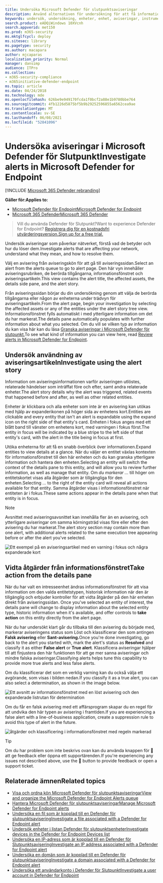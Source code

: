 ```yaml
---
title: Undersöka Microsoft Defender för slutpunktsaviseringar
description: Använd alternativen för undersökning för att få information om aviseringar påverkar nätverket, vad de betyder och hur du kan lösa dem.
keywords: undersök, undersökning, enheter, enhet, aviseringar, instrumentpanel, IP-adress, fil, skicka, inskickade data, djupanalys, tidslinje, sökning, domän, URL, IP
search.product: eADQiWindows 10XVcnh
search.appverid: met150
ms.prod: m365-security
ms.mktglfcycl: deploy
ms.sitesec: library
ms.pagetype: security
ms.author: macapara
author: mjcaparas
localization_priority: Normal
manager: dansimp
audience: ITPro
ms.collection:
- m365-security-compliance
- m365initiative-defender-endpoint
ms.topic: article
ms.date: 04/24/2018
ms.technology: mde
ms.openlocfilehash: 626be9e949170fcda1f0bcf2a88e1b9780bbe764
ms.sourcegitcommit: 4fb1226d5875bf5b9b29252596855a6562cea9ae
ms.translationtype: MT
ms.contentlocale: sv-SE
ms.lasthandoff: 06/08/2021
ms.locfileid: "52841096"
---
```

# <a name="investigate-alerts-in-microsoft-defender-for-endpoint"></a><span data-ttu-id="b7f3c-104">Undersöka aviseringar i Microsoft Defender för Slutpunkt</span><span class="sxs-lookup"><span data-stu-id="b7f3c-104">Investigate alerts in Microsoft Defender for Endpoint</span></span>

[!INCLUDE [Microsoft 365 Defender rebranding](../../includes/microsoft-defender.md)]

<span data-ttu-id="b7f3c-105">**Gäller för:**</span><span class="sxs-lookup"><span data-stu-id="b7f3c-105">**Applies to:**</span></span>
- [<span data-ttu-id="b7f3c-106">Microsoft Defender för Endpoint</span><span class="sxs-lookup"><span data-stu-id="b7f3c-106">Microsoft Defender for Endpoint</span></span>](https://go.microsoft.com/fwlink/p/?linkid=2154037)
- [<span data-ttu-id="b7f3c-107">Microsoft 365 Defender</span><span class="sxs-lookup"><span data-stu-id="b7f3c-107">Microsoft 365 Defender</span></span>](https://go.microsoft.com/fwlink/?linkid=2118804)

><span data-ttu-id="b7f3c-108">Vill du använda Defender för Slutpunkt?</span><span class="sxs-lookup"><span data-stu-id="b7f3c-108">Want to experience Defender for Endpoint?</span></span> [<span data-ttu-id="b7f3c-109">Registrera dig för en kostnadsfri utvärderingsversion.</span><span class="sxs-lookup"><span data-stu-id="b7f3c-109">Sign up for a free trial.</span></span>](https://www.microsoft.com/microsoft-365/windows/microsoft-defender-atp?ocid=docs-wdatp-investigatealerts-abovefoldlink) 

<span data-ttu-id="b7f3c-110">Undersök aviseringar som påverkar nätverket, förstå vad de betyder och hur du löser dem.</span><span class="sxs-lookup"><span data-stu-id="b7f3c-110">Investigate alerts that are affecting your network, understand what they mean, and how to resolve them.</span></span>

<span data-ttu-id="b7f3c-111">Välj en avisering från aviseringskön för att gå till aviseringssidan.</span><span class="sxs-lookup"><span data-stu-id="b7f3c-111">Select an alert from the alerts queue to go to alert page.</span></span> <span data-ttu-id="b7f3c-112">Den här vyn innehåller aviseringsrubriken, de berörda tillgångarna, informationsfönstret och aviseringsartikeln.</span><span class="sxs-lookup"><span data-stu-id="b7f3c-112">This view contains the alert title, the affected assets, the details side pane, and the alert story.</span></span>

<span data-ttu-id="b7f3c-113">Från aviseringssidan börjar du din undersökning genom att välja de berörda tillgångarna eller någon av enheterna under trädvyn för aviseringsartikeln.</span><span class="sxs-lookup"><span data-stu-id="b7f3c-113">From the alert page, begin your investigation by selecting the affected assets or any of the entities under the alert story tree view.</span></span> <span data-ttu-id="b7f3c-114">Informationsfönstret fylls automatiskt i med ytterligare information om det du har markerat.</span><span class="sxs-lookup"><span data-stu-id="b7f3c-114">The details pane automatically populates with further information about what you selected.</span></span> <span data-ttu-id="b7f3c-115">Om du vill se vilken typ av information du kan visa här kan du läsa [Granska aviseringar i Microsoft Defender för slutpunkt.](/microsoft-365/security/defender-endpoint/review-alerts)</span><span class="sxs-lookup"><span data-stu-id="b7f3c-115">To see what kind of information you can view here, read [Review alerts in Microsoft Defender for Endpoint](/microsoft-365/security/defender-endpoint/review-alerts).</span></span>

## <a name="investigate-using-the-alert-story"></a><span data-ttu-id="b7f3c-116">Undersök användning av aviseringsartikeln</span><span class="sxs-lookup"><span data-stu-id="b7f3c-116">Investigate using the alert story</span></span>

<span data-ttu-id="b7f3c-117">Information om aviseringsinformationen varför aviseringen utlöstes, relaterade händelser som inträffat före och efter, samt andra relaterade enheter.</span><span class="sxs-lookup"><span data-stu-id="b7f3c-117">The alert story details why the alert was triggered, related events that happened before and after, as well as other related entities.</span></span>

<span data-ttu-id="b7f3c-118">Enheter är klickbara och alla enheter som inte är en avisering kan utökas med hjälp av expanderikonen på höger sida av enhetens kort.</span><span class="sxs-lookup"><span data-stu-id="b7f3c-118">Entities are clickable and every entity that isn't an alert is expandable using the expand icon on the right side of that entity's card.</span></span> <span data-ttu-id="b7f3c-119">Enheten i fokus anges med ett blått band till vänster om enhetens kort, med varningen i fokus först.</span><span class="sxs-lookup"><span data-stu-id="b7f3c-119">The entity in focus will be indicated by a blue stripe to the left side of that entity's card, with the alert in the title being in focus at first.</span></span>

<span data-ttu-id="b7f3c-120">Utöka enheterna för att få en snabb överblick över informationen.</span><span class="sxs-lookup"><span data-stu-id="b7f3c-120">Expand entities to view details at a glance.</span></span> <span data-ttu-id="b7f3c-121">När du väljer en entitet växlas kontexten för informationsfönstret till den här enheten och du kan granska ytterligare information och hantera den enheten.</span><span class="sxs-lookup"><span data-stu-id="b7f3c-121">Selecting an entity will switch the context of the details pane to this entity, and will allow you to review further information, as well as manage that entity.</span></span> <span data-ttu-id="b7f3c-122">Om *du markerar ...* till höger om entitetskortet visas alla åtgärder som är tillgängliga för den enheten.</span><span class="sxs-lookup"><span data-stu-id="b7f3c-122">Selecting *...* to the right of the entity card will reveal all actions available for that entity.</span></span> <span data-ttu-id="b7f3c-123">Samma åtgärder visas i informationsfönstret när entiteten är i fokus.</span><span class="sxs-lookup"><span data-stu-id="b7f3c-123">These same actions appear in the details pane when that entity is in focus.</span></span>

> [!NOTE]
> <span data-ttu-id="b7f3c-124">Avsnittet med aviseringsavsnittet kan innehålla fler än en avisering, och ytterligare aviseringar om samma körningsträd visas före eller efter den avisering du har markerat.</span><span class="sxs-lookup"><span data-stu-id="b7f3c-124">The alert story section may contain more than one alert, with additional alerts related to the same execution tree appearing before or after the alert you've selected.</span></span>

![Ett exempel på en aviseringsartikel med en varning i fokus och några expanderade kort](images/alert-story-tree.png)

## <a name="take-action-from-the-details-pane"></a><span data-ttu-id="b7f3c-126">Vidta åtgärder från informationsfönstret</span><span class="sxs-lookup"><span data-stu-id="b7f3c-126">Take action from the details pane</span></span>

<span data-ttu-id="b7f3c-127">När du har valt en intresseenhet ändras informationsfönstret för att visa information om den valda entitetstypen, historisk information när den är tillgänglig och erbjuder kontroller för att vidta åtgärder på den här enheten direkt från aviseringssidan. </span><span class="sxs-lookup"><span data-stu-id="b7f3c-127">Once you've selected an entity of interest, the details pane will change to display information about the selected entity type, historic information when it's available, and offer controls to **take action** on this entity directly from the alert page.</span></span>

<span data-ttu-id="b7f3c-128">När du har undersökt klart går du tillbaka till den avisering  du började med, markerar aviseringens status som Löst och klassificerar den som antingen **Falsk avisering** eller **Sant-avisering.**</span><span class="sxs-lookup"><span data-stu-id="b7f3c-128">Once you're done investigating, go back to the alert you started with, mark the alert's status as **Resolved** and classify it as either **False alert** or **True alert**.</span></span> <span data-ttu-id="b7f3c-129">Klassificera aviseringar hjälper till att finjustera den här funktionen för att ge mer sanna aviseringar och mindre falska aviseringar.</span><span class="sxs-lookup"><span data-stu-id="b7f3c-129">Classifying alerts helps tune this capability to provide more true alerts and less false alerts.</span></span>

<span data-ttu-id="b7f3c-130">Om du klassificerar det som en verklig varning kan du också välja ett avgörande, som visas i bilden nedan.</span><span class="sxs-lookup"><span data-stu-id="b7f3c-130">If you classify it as a true alert, you can also select a determination, as shown in the image below.</span></span>

![Ett avsnitt av informationsfönstret med en löst avisering och den expanderade listrutan för determination](images/alert-details-resolved-true.png)

<span data-ttu-id="b7f3c-132">Om du får en falsk avisering med ett affärsprogram skapar du en regel för att undvika den här typen av avisering i framtiden.</span><span class="sxs-lookup"><span data-stu-id="b7f3c-132">If you are experiencing a false alert with a line-of-business application, create a suppression rule to avoid this type of alert in the future.</span></span>

![åtgärder och klassificering i informationsfönstret med regeln markerad](images/alert-false-suppression-rule.png)

> [!TIP]
> <span data-ttu-id="b7f3c-134">Om du har problem som inte beskrivs ovan kan du använda knappen för 🙂 att ge feedback eller öppna ett supportärenden.</span><span class="sxs-lookup"><span data-stu-id="b7f3c-134">If you're experiencing any issues not described above, use the 🙂 button to provide feedback or open a support ticket.</span></span>


## <a name="related-topics"></a><span data-ttu-id="b7f3c-135">Relaterade ämnen</span><span class="sxs-lookup"><span data-stu-id="b7f3c-135">Related topics</span></span>
- [<span data-ttu-id="b7f3c-136">Visa och ordna kön Microsoft Defender för slutpunktsaviseringar</span><span class="sxs-lookup"><span data-stu-id="b7f3c-136">View and organize the Microsoft Defender for Endpoint Alerts queue</span></span>](alerts-queue.md)
- [<span data-ttu-id="b7f3c-137">Hantera Microsoft Defender för slutpunktsaviseringar</span><span class="sxs-lookup"><span data-stu-id="b7f3c-137">Manage Microsoft Defender for Endpoint alerts</span></span>](manage-alerts.md)
- [<span data-ttu-id="b7f3c-138">Undersöka en fil som är kopplad till en Defender för slutpunktsavisering</span><span class="sxs-lookup"><span data-stu-id="b7f3c-138">Investigate a file associated with a Defender for Endpoint alert</span></span>](investigate-files.md)
- [<span data-ttu-id="b7f3c-139">Undersök enheter i listan Defender för slutpunktsenheter</span><span class="sxs-lookup"><span data-stu-id="b7f3c-139">Investigate devices in the Defender for Endpoint Devices list</span></span>](investigate-machines.md)
- [<span data-ttu-id="b7f3c-140">Undersöka en IP-adress som är kopplad till en Defender för Slutpunktsavisering</span><span class="sxs-lookup"><span data-stu-id="b7f3c-140">Investigate an IP address associated with a Defender for Endpoint alert</span></span>](investigate-ip.md)
- [<span data-ttu-id="b7f3c-141">Undersöka en domän som är kopplad till en Defender för slutpunktsavisering</span><span class="sxs-lookup"><span data-stu-id="b7f3c-141">Investigate a domain associated with a Defender for Endpoint alert</span></span>](investigate-domain.md)
- [<span data-ttu-id="b7f3c-142">Undersöka ett användarkonto i Defender för Slutpunkt</span><span class="sxs-lookup"><span data-stu-id="b7f3c-142">Investigate a user account in Defender for Endpoint</span></span>](investigate-user.md)


